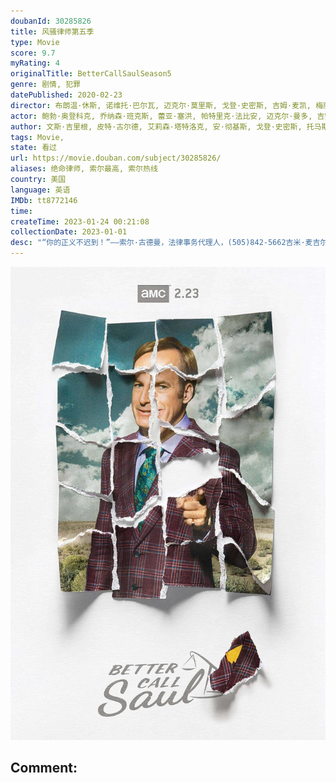 ```yaml
---
doubanId: 30285826
title: 风骚律师第五季
type: Movie
score: 9.7
myRating: 4
originalTitle: BetterCallSaulSeason5
genre: 剧情, 犯罪
datePublished: 2020-02-23
director: 布朗温·休斯, 诺维托·巴尔瓦, 迈克尔·莫里斯, 戈登·史密斯, 吉姆·麦凯, 梅丽莎·伯恩斯坦, 文斯·吉里根, 托马斯·施纳泽, 皮特·古尔德
actor: 鲍勃·奥登科克, 乔纳森·班克斯, 蕾亚·塞洪, 帕特里克·法比安, 迈克尔·曼多, 吉安卡罗·埃斯波西托, 马克·马戈利斯, 凯瑞·康顿, 托尼·达尔顿, 乔希·法德姆, 耶利米·比特绥, 朱利安·邦菲格里奥, 胡安·卡洛斯·坎图, 迪恩·诺里斯, 拉韦尔·克劳福德, 罗兰·巴克三世, 蒂莫西·卡尔, 阿利森·金, undefined, 罗伯特·福斯特, 凯蒂·贝丝·霍尔, 贝丝·霍伊特, 海莉·霍尔姆斯, 克丽斯托·梅耶斯, 柳波, 卡特琳娜·坦纳鲍姆, undefined
author: 文斯·吉里根, 皮特·古尔德, 艾莉森·塔特洛克, 安·彻基斯, 戈登·史密斯, 托马斯·施纳泽, 阿莉尔·莱文, 希瑟·马里恩
tags: Movie, 
state: 看过
url: https://movie.douban.com/subject/30285826/
aliases: 绝命律师, 索尔最高, 索尔热线
country: 美国
language: 英语
IMDb: tt8772146
time: 
createTime: 2023-01-24 00:21:08
collectionDate: 2023-01-01
desc: "“你的正义不迟到！”——索尔·古德曼，法律事务代理人，(505)842-5662吉米·麦吉尔最终做出改变一切的决定——化身“索尔·古德曼”执业走江湖，而这也将很快为其朋友圈中的每一个人带来意想不到..."
---
```


![image](assets/p2580304539.jpg)

Comment: 
---

